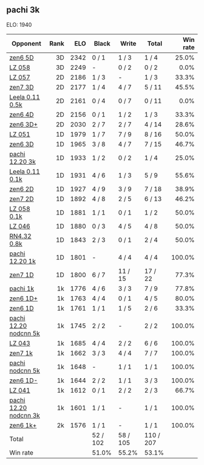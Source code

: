 ## pachi 3k ##

ELO: 1940

Opponent | Rank | ELO | Black | Write | Total | Win rate
---------|-----:|----:|-------|-------|-------|-------:
[zen6 5D](zen6%205D.md) | 3D | 2342 | 0 / 1 | 1 / 3 | 1 / 4 | 25.0%
[LZ 058](LZ%20058.md) | 3D | 2249 | - | 0 / 2 | 0 / 2 | 0.0%
[LZ 057](LZ%20057.md) | 2D | 2186 | 1 / 3 | - | 1 / 3 | 33.3%
[zen7 3D](zen7%203D.md) | 2D | 2177 | 1 / 4 | 4 / 7 | 5 / 11 | 45.5%
[Leela 0.11 0.5k](Leela%200.11%200.5k.md) | 2D | 2161 | 0 / 4 | 0 / 7 | 0 / 11 | 0.0%
[zen6 4D](zen6%204D.md) | 2D | 2156 | 0 / 1 | 1 / 2 | 1 / 3 | 33.3%
[zen6 3D+](zen6%203D+.md) | 2D | 2030 | 2 / 7 | 2 / 7 | 4 / 14 | 28.6%
[LZ 051](LZ%20051.md) | 1D | 1979 | 1 / 7 | 7 / 9 | 8 / 16 | 50.0%
[zen6 3D](zen6%203D.md) | 1D | 1965 | 3 / 8 | 4 / 7 | 7 / 15 | 46.7%
[pachi 12.20 3k](pachi%2012.20%203k.md) | 1D | 1933 | 1 / 2 | 0 / 2 | 1 / 4 | 25.0%
[Leela 0.11 0.1k](Leela%200.11%200.1k.md) | 1D | 1931 | 4 / 6 | 1 / 3 | 5 / 9 | 55.6%
[zen6 2D](zen6%202D.md) | 1D | 1927 | 4 / 9 | 3 / 9 | 7 / 18 | 38.9%
[zen7 2D](zen7%202D.md) | 1D | 1892 | 4 / 8 | 2 / 5 | 6 / 13 | 46.2%
[LZ 058 0.1k](LZ%20058%200.1k.md) | 1D | 1881 | 1 / 1 | 0 / 1 | 1 / 2 | 50.0%
[LZ 046](LZ%20046.md) | 1D | 1880 | 0 / 3 | 4 / 5 | 4 / 8 | 50.0%
[RN4.32 0.8k](RN4.32%200.8k.md) | 1D | 1843 | 2 / 3 | 0 / 1 | 2 / 4 | 50.0%
[pachi 12.20 1k](pachi%2012.20%201k.md) | 1D | 1801 | - | 4 / 4 | 4 / 4 | 100.0%
[zen7 1D](zen7%201D.md) | 1D | 1800 | 6 / 7 | 11 / 15 | 17 / 22 | 77.3%
[pachi 1k](pachi%201k.md) | 1k | 1776 | 4 / 6 | 3 / 3 | 7 / 9 | 77.8%
[zen6 1D+](zen6%201D+.md) | 1k | 1763 | 4 / 4 | 0 / 1 | 4 / 5 | 80.0%
[zen6 1D](zen6%201D.md) | 1k | 1761 | 1 / 1 | 1 / 5 | 2 / 6 | 33.3%
[pachi 12.20 nodcnn 5k](pachi%2012.20%20nodcnn%205k.md) | 1k | 1745 | 2 / 2 | - | 2 / 2 | 100.0%
[LZ 043](LZ%20043.md) | 1k | 1685 | 4 / 4 | 2 / 2 | 6 / 6 | 100.0%
[zen7 1k](zen7%201k.md) | 1k | 1662 | 3 / 3 | 4 / 4 | 7 / 7 | 100.0%
[pachi nodcnn 5k](pachi%20nodcnn%205k.md) | 1k | 1648 | - | 1 / 1 | 1 / 1 | 100.0%
[zen6 1D-](zen6%201D-.md) | 1k | 1644 | 2 / 2 | 1 / 1 | 3 / 3 | 100.0%
[LZ 041](LZ%20041.md) | 1k | 1612 | 0 / 1 | 2 / 2 | 2 / 3 | 66.7%
[pachi 12.20 nodcnn 3k](pachi%2012.20%20nodcnn%203k.md) | 1k | 1601 | 1 / 1 | - | 1 / 1 | 100.0%
[zen6 1k+](zen6%201k+.md) | 2k | 1576 | 1 / 1 | - | 1 / 1 | 100.0%
Total | | | 52 / 102 | 58 / 105 | 110 / 207 | 
Win rate| | | 51.0% | 55.2% | 53.1% | 
